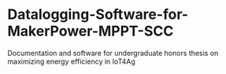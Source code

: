# Datalogging-Software-for-MakerPower-MPPT-SCC
Documentation and software for undergraduate honors thesis on maximizing energy efficiency in IoT4Ag 
